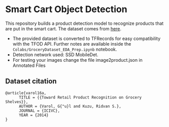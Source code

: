 # Smart Cart Object Detection
This repository builds a product detection model to recognize products that are put in the smart cart. The dataset comes from [here](https://github.com/gulvarol/grocerydataset).

* The provided dataset is converted to TFRecords for easy compatibility with the TFOD API. Further notes are available inside the `Colabs/GroceryDataset_EDA_Prep.ipynb` notebook.
* Detection network used: SSD MobileDet.
* For testing your images change the file image2product.json in Annotated Files

## Dataset citation
```
@article{varol16a,
      TITLE = {{Toward Retail Product Recognition on Grocery Shelves}},
      AUTHOR = {Varol, G{"u}l and Kuzu, Ridvan S.},
      JOURNAL = {ICIVC},
      YEAR = {2014}
}
```
